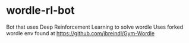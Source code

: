 # wordle-rl-bot
Bot that uses Deep Reinforcement Learning to solve wordle
Uses forked wordle env found at https://github.com/jbreindl/Gym-Wordle
